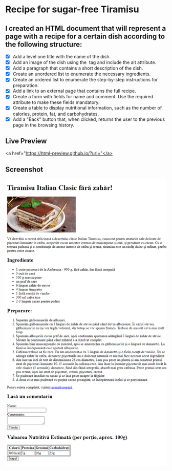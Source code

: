# Recipe for sugar-free Tiramisu

## I created an HTML document that will represent a page with a recipe for a certain dish according to the following structure:

- [x] Add a level one title with the name of the dish.
- [x] Add an image of the dish using the <img> tag and include the alt attribute.
- [x] Add a paragraph that contains a short description of the dish.
- [x] Create an unordered list to enumerate the necessary ingredients.
- [x] Create an ordered list to enumerate the step-by-step instructions for preparation.
- [x] Add a link to an external page that contains the full recipe.
- [x] Create a form with fields for name and comment. Use the required attribute to make these fields mandatory.
- [x] Create a table to display nutritional information, such as the number of calories, protein, fat, and carbohydrates.
- [x] Add a "Back" button that, when clicked, returns the user to the previous page in the browsing history.

## Live Preview

<a href="https://html-preview.github.io/?url="</a>

## Screenshot

!["Hello World!" page screenshot](./Tiramisu_HTML.png)

